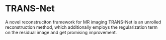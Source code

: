 # TRANS-Net
A novel reconstruciton framework for MR imaging
TRANS-Net is an unrolled reconstruction method, which additionally employs the regularization term on the residual image and get promising improvement.
